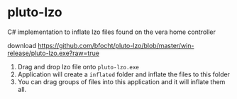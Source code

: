# pluto-lzo
C# implementation to inflate lzo files found on the vera home controller

download https://github.com/bfocht/pluto-lzo/blob/master/win-release/pluto-lzo.exe?raw=true

1. Drag and drop lzo file onto `pluto-lzo.exe`  
2. Application will create a `inflated` folder and inflate the files to this folder
3. You can drag groups of files into this application and it will inflate them all.



